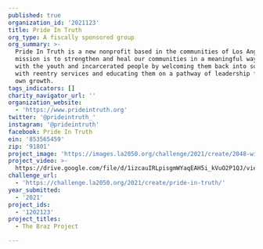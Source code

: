 ```yaml
---
published: true
organization_id: '2021123'
title: Pride In Truth
org_type: A fiscally sponsored group
org_summary: >-
  Pride In Truth is a new nonprofit based in the communities of Los Angeles. Our
  mission is to strengthen and heal our communities in a meaningful way. We walk
  with the youth and incarcerated people by welcoming them back into society
  with reentry services and educating them on a pathway of leadership for their
  own growth.
tags_indicators: []
charity_navigator_url: ''
organization_website:
  - 'https://www.prideintruth.org'
twitter: '@prideintruth_'
instagram: '@prideintruth'
facebook: Pride In Truth
ein: '853565459'
zip: '91801'
project_image: 'https://images.la2050.org/challenge/2021/create/2048-wide/pride-in-truth.jpg'
project_video: >-
  https://drive.google.com/file/d/1izcauIRLpisgmWYaqEAH5i_kVuO2P1QJ/view?usp=sharing
challenge_url:
  - 'https://challenge.la2050.org/2021/create/pride-in-truth/'
year_submitted:
  - '2021'
project_ids:
  - '1202123'
project_titles:
  - The Braz Project

---
```

